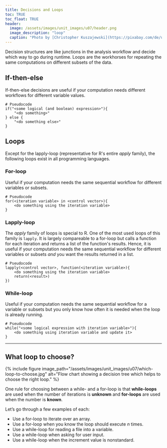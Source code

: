 ```yaml
---
title: Decisions and Loops
toc: TRUE
toc_float: TRUE
header:
  image: /assets/images/unit_images/u07/header.png
  image_description: "loop"
  caption: "Photo by [Christopher Kuszajewski](https://pixabay.com/de/users/kuszapro-369349/?utm_source=link-attribution&amp;utm_medium=referral&amp;utm_campaign=image&amp;utm_content=583537) [from Pixabay](https://pixabay.com/de/?utm_source=link-attribution&amp;utm_medium=referral&amp;utm_campaign=image&amp;utm_content=583537)"
---
```


Decision structures are like junctions in the analysis workflow and decide which way to go during runtime. Loops are the workhorses for repeating the same computations on different subsets of the data.

## If-then-else
If-then-else decisions are useful if your computation needs different workflows for different variable values.
```
# Pseudocode
if("<some logical (and boolean) expression>"){
    "<do something>"
} else {
    "<do something else>"
}
```

## Loops
Except for the lapply-loop (representative for R's entire *apply* family), the following loops exist in all programming languages.

### For-loop
Useful if your computation needs the same sequential workflow for different variables or subsets.
```
# Pseudocode
for(<iteration variable> in <control vector>){
    <do something using the iteration variable>
}
```

### Lapply-loop
The *apply* family of loops is special to R. One of the most used loops of this family is `lapply`. It is largely compareable to a for-loop but calls a function for each iteration and returns a list of the function's results. Hence, it is useful if your computation needs the same sequential workflow for different variables or subsets *and* you want the results returned in a list.

```
# Pseudocode
lapply(<control vector>, function(<iteration variable>){
    <do something using the iteration variable>
    return(<result>)
})
```

### While-loop
Useful if your computation needs the same sequential workflow for a variable or subsets but you only know how often it is needed when the loop is already running.

```
# Pseudocode
while("<some logical expression with iteration variable>"){
    <do something using iteration variable and update it>
}
```
------

## What loop to choose?

{% include figure image_path="/assets/images/unit_images/u07/which-loop-to-choose.jpg" alt="Flow chart showing a decision tree which helps to choose the right loop." %}

One rule for choosing between a while- and a for-loop is that __while-loops__ are used when the number of iterations is __unknown__ and __for-loops__ are used when the number is __known__.

Let’s go through a few examples of each:

* Use a for-loop to iterate over an array.
* Use a for-loop when you know the loop should execute *n* times.
* Use a while-loop for reading a file into a variable.
* Use a while-loop when asking for user input.
* Use a while-loop when the increment value is nonstandard.
